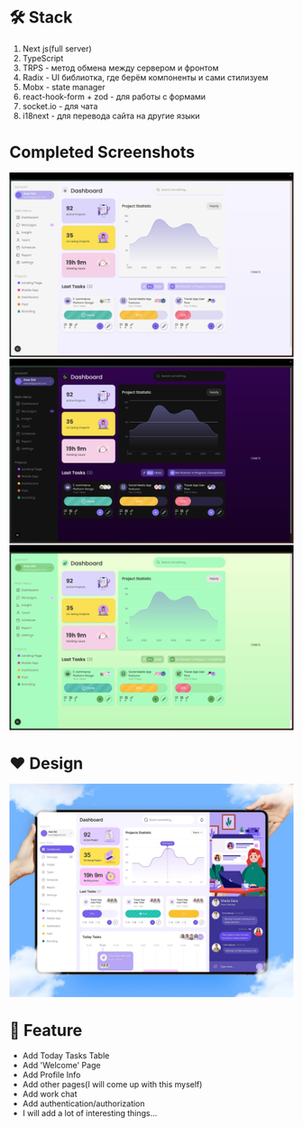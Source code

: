 # 🛠️ Stack

1. Next js(full server)
2. TypeScript
3. TRPS - метод обмена между сервером и фронтом
4. Radix - UI библиотка, где берём компоненты и сами стилизуем
5. Mobx - state manager
6. react-hook-form + zod - для работы с формами
7. socket.io - для чата
8. i18next - для перевода сайта на другие языки

# Completed Screenshots

<div>
  <img src='/README_photo/light-theme.png' />
  <img src='/README_photo/dark-theme.png' />
  <img src='/README_photo/green-theme.png' />

<div>

# ❤️ Design

<div>
  <img src='/public/2025-07-13 00.16.28.jpg' />
</div>

# 🚀 Feature

- Add Today Tasks Table
- Add 'Welcome' Page
- Add Profile Info
- Add other pages(I will come up with this myself)
- Add work chat
- Add authentication/authorization
- I will add a lot of interesting things...
